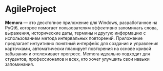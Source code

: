 # AgileProject

**Memora** — это десктопное приложение для Windows, разработанное на PyQt6, которое помогает пользователям эффективно запоминать слова, выражения, исторические даты, термины и другую информацию с использованием метода интервальных повторений. Приложение предлагает интуитивно понятный интерфейс для создания и управления карточками, автоматически планирует повторения на основе кривой забывания и отслеживает прогресс. Memora идеально подходит для студентов, профессионалов и всех, кто хочет улучшить свои навыки запоминания.
